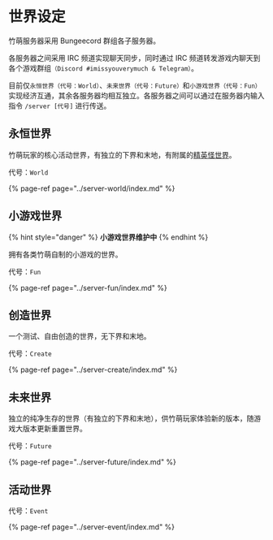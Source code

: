 # 世界设定

竹萌服务器采用 Bungeecord 群组各子服务器。

各服务器之间采用 IRC 频道实现聊天同步，同时通过 IRC 频道转发游戏内聊天到各个游戏群组`（Discord #imissyouverymuch & Telegram）`。

目前仅`永恒世界（代号：World）`、`未来世界（代号：Future）`和`小游戏世界（代号：Fun）`实现经济互通，其余各服务器均相互独立。各服务器之间可以通过在服务器内输入指令 `/server [代号]` 进行传送。

## 永恒世界

竹萌玩家的核心活动世界，有独立的下界和末地，有附属的[精英怪世界](../server-world/infernal.md)。

代号：`World`

{% page-ref page="../server-world/index.md" %}

## 小游戏世界

{% hint style="danger" %}
**小游戏世界维护中**
{% endhint %}

拥有各类竹萌自制的小游戏的世界。

代号：`Fun`

{% page-ref page="../server-fun/index.md" %}

## 创造世界

一个测试、自由创造的世界，无下界和末地。

代号：`Create`

{% page-ref page="../server-create/index.md" %}

## 未来世界

独立的纯净生存的世界（有独立的下界和末地），供竹萌玩家体验新的版本，随游戏大版本更新重置世界。

代号：`Future`

{% page-ref page="../server-future/index.md" %}

## 活动世界

代号：`Event`

{% page-ref page="../server-event/index.md" %}

